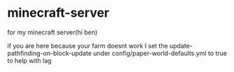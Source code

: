# minecraft-server
for my minecraft server(hi ben)

if you are here because your farm doesnt work I set the update-pathfinding-on-block-update under config/paper-world-defaults.yml to true to help with lag
